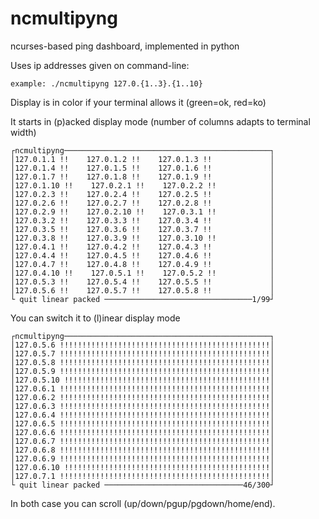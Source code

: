 ncmultipyng
===========

ncurses-based ping dashboard, implemented in python

Uses ip addresses given on command-line:

	example: ./ncmultipyng 127.0.{1..3}.{1..10}

Display is in color if your terminal allows it (green=ok, red=ko)

It starts in (p)acked display mode (number of columns adapts to terminal width)

	┌ncmultipyng──────────────────────────────────────────────┐
	│127.0.1.1 !!    127.0.1.2 !!    127.0.1.3 !!             │
	│127.0.1.4 !!    127.0.1.5 !!    127.0.1.6 !!             │
	│127.0.1.7 !!    127.0.1.8 !!    127.0.1.9 !!             │
	│127.0.1.10 !!    127.0.2.1 !!    127.0.2.2 !!            │
	│127.0.2.3 !!    127.0.2.4 !!    127.0.2.5 !!             │
	│127.0.2.6 !!    127.0.2.7 !!    127.0.2.8 !!             │
	│127.0.2.9 !!    127.0.2.10 !!    127.0.3.1 !!            │
	│127.0.3.2 !!    127.0.3.3 !!    127.0.3.4 !!             │
	│127.0.3.5 !!    127.0.3.6 !!    127.0.3.7 !!             │
	│127.0.3.8 !!    127.0.3.9 !!    127.0.3.10 !!            │
	│127.0.4.1 !!    127.0.4.2 !!    127.0.4.3 !!             │
	│127.0.4.4 !!    127.0.4.5 !!    127.0.4.6 !!             │
	│127.0.4.7 !!    127.0.4.8 !!    127.0.4.9 !!             │
	│127.0.4.10 !!    127.0.5.1 !!    127.0.5.2 !!            │
	│127.0.5.3 !!    127.0.5.4 !!    127.0.5.5 !!             │
	│127.0.5.6 !!    127.0.5.7 !!    127.0.5.8 !!             │
	└ quit linear packed ─────────────────────────────────1/99┘

You can switch it to (l)inear display mode

	┌ncmultipyng──────────────────────────────────────────────┐
	│127.0.5.6 !!!!!!!!!!!!!!!!!!!!!!!!!!!!!!!!!!!!!!!!!!!!!!!│
	│127.0.5.7 !!!!!!!!!!!!!!!!!!!!!!!!!!!!!!!!!!!!!!!!!!!!!!!│
	│127.0.5.8 !!!!!!!!!!!!!!!!!!!!!!!!!!!!!!!!!!!!!!!!!!!!!!!│
	│127.0.5.9 !!!!!!!!!!!!!!!!!!!!!!!!!!!!!!!!!!!!!!!!!!!!!!!│
	│127.0.5.10 !!!!!!!!!!!!!!!!!!!!!!!!!!!!!!!!!!!!!!!!!!!!!!│
	│127.0.6.1 !!!!!!!!!!!!!!!!!!!!!!!!!!!!!!!!!!!!!!!!!!!!!!!│
	│127.0.6.2 !!!!!!!!!!!!!!!!!!!!!!!!!!!!!!!!!!!!!!!!!!!!!!!│
	│127.0.6.3 !!!!!!!!!!!!!!!!!!!!!!!!!!!!!!!!!!!!!!!!!!!!!!!│
	│127.0.6.4 !!!!!!!!!!!!!!!!!!!!!!!!!!!!!!!!!!!!!!!!!!!!!!!│
	│127.0.6.5 !!!!!!!!!!!!!!!!!!!!!!!!!!!!!!!!!!!!!!!!!!!!!!!│
	│127.0.6.6 !!!!!!!!!!!!!!!!!!!!!!!!!!!!!!!!!!!!!!!!!!!!!!!│
	│127.0.6.7 !!!!!!!!!!!!!!!!!!!!!!!!!!!!!!!!!!!!!!!!!!!!!!!│
	│127.0.6.8 !!!!!!!!!!!!!!!!!!!!!!!!!!!!!!!!!!!!!!!!!!!!!!!│
	│127.0.6.9 !!!!!!!!!!!!!!!!!!!!!!!!!!!!!!!!!!!!!!!!!!!!!!!│
	│127.0.6.10 !!!!!!!!!!!!!!!!!!!!!!!!!!!!!!!!!!!!!!!!!!!!!!│
	│127.0.7.1 !!!!!!!!!!!!!!!!!!!!!!!!!!!!!!!!!!!!!!!!!!!!!!!│
	└ quit linear packed ───────────────────────────────46/300┘

In both case you can scroll (up/down/pgup/pgdown/home/end).

